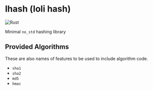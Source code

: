 # lhash (loli hash)

![Rust](https://github.com/DoumanAsh/lotp/workflows/Rust/badge.svg?branch=master)

Minimal `no_std` hashing library

## Provided Algorithms

These are also names of features to be used to include algorithm code.

- `sha1`
- `sha2`
- `md5`
- `hmac`
